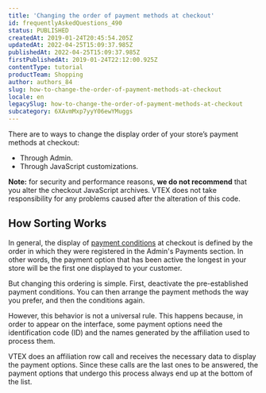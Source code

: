 ```yaml
---
title: 'Changing the order of payment methods at checkout'
id: frequentlyAskedQuestions_490
status: PUBLISHED
createdAt: 2019-01-24T20:45:54.205Z
updatedAt: 2022-04-25T15:09:37.985Z
publishedAt: 2022-04-25T15:09:37.985Z
firstPublishedAt: 2019-01-24T22:12:00.925Z
contentType: tutorial
productTeam: Shopping
author: authors_84
slug: how-to-change-the-order-of-payment-methods-at-checkout
locale: en
legacySlug: how-to-change-the-order-of-payment-methods-at-checkout
subcategory: 6XAvmMxp7yyY06ewYMuggs
---
```


There are to ways to change the display order of your store’s payment methods at checkout:
- Through Admin.
- Through JavaScript customizations.

<div class="alert alert-warning">
<strong>Note:</strong> for security and performance reasons, <strong>we do not recommend</strong> that you alter the checkout JavaScript archives. VTEX does not take responsibility for any problems caused after the alteration of this code. 
</div>

## How Sorting Works

In general, the display of [payment conditions](/en/tutorial/how-to-configure-payment-conditions) at checkout is defined by the order in which they were registered in the Admin's Payments section. In other words, the payment option that has been active the longest in your store will be the first one displayed to your customer. 

But changing this ordering is simple. First, deactivate the pre-established payment conditions. You can then arrange the payment methods the way you prefer, and then the conditions again.

However, this behavior is not a universal rule. This happens because, in order to appear on the interface, some payment options need the identification code (ID) and the names generated by the affiliation used to process them.

VTEX does an affiliation row call and receives the necessary data to display the payment options. Since these calls are the last ones to be answered, the payment options that undergo this process always end up at the bottom of the list.
